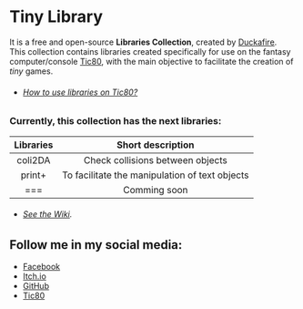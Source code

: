 # Tiny Library
It is a free and open-source **Libraries Collection**, created by [Duckafire](https://github.com/duckafire "GitHub"). <br>
This collection contains libraries created specifically for use on the fantasy computer/console [Tic80](https://tic80.com "Official Site"),
with the main objective to facilitate the creation of *tiny* games.

* ###### [How to use libraries on Tic80?](https://github.com/duckafire/TinyLibrary/wiki "Work in Progress")

### Currently, this collection has the next libraries:
| Libraries | Short description |
| :-: | :-: |
| coli2DA | Check collisions between objects |
| print+ | To facilitate the manipulation of text objects |
| === | Comming soon |

* ###### [See the Wiki](https://github.com/duckafire/TinyLibrary/wiki "Official Wiki").

## Follow me in my social media:
* [Facebook](https://facebook.com/duckafire "My Facebook page")  
* [Itch.io](https://duckafire.itch.io "I will post games here")  
* [GitHub](https://github.com/duckafire "See my other repositories")
* [Tic80](https://tic80.com/dev?id=8700 "Dev. 8700 (dev?id=8700)")
